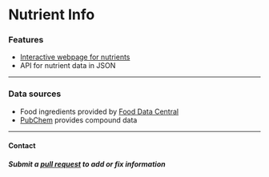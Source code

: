 # Nutrient Info
### Features
- [Interactive webpage for nutrients](https://nutrition.teaguehannam.com)
- API for nutrient data in JSON
---
### Data sources
- Food ingredients provided by [Food Data Central](https://fdc.nal.usda.gov/)
- [PubChem](https://pubchem.ncbi.nlm.nih.gov/) provides compound data
---
#### Contact
##### Submit a [pull request](https://opensource.com/article/19/7/create-pull-request-github) to add or fix information
